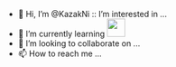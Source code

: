 - 👋 Hi, I’m @KazakNi
:: I’m interested in ...
- 🌱 I’m currently learning <img height="32" width="32" src="https://unpkg.com/simple-icons@v7/icons/Python.svg" />
- 💞️ I’m looking to collaborate on ...
- 📫 How to reach me ...

